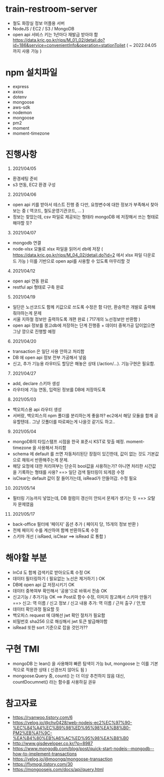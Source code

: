 # train-restroom-server
- 철도 화장실 정보 어플용 서버
- NodeJS / EC2 / S3 / MongoDB
- open api 서비스 키는 1년마다 재발급 받아야 함 
  https://data.kric.go.kr/rips/M_01_02/detail.do?id=186&service=convenientInfo&operation=stationToilet
  ( ~ 2022.04.05 까지 사용 가능 )

# npm 설치파일
- express
- axios
- dotenv
- mongoose
- aws-sdk
- nodemon
- mongoose
- pm2
- moment
- moment-timezone

# 진행사항
1. 2021/04/05
  - 환경세팅 준비
  - s3 연동, EC2 환경 구성
2. 2021/04/06
  - open api 키를 받아서 테스트 진행 중
    다만, 요청변수에 대한 정보가 부족해서 찾아보는 중 
    ( 역코드, 철도운영기관코드, ... )
  - 정보는 찾았는데, csv 파일로 제공되는 형태라 mongoDB 에 저장해서 쓰는 형태로 해야할 듯?
3. 2021/04/07
  - mongodb 연결
  - node-xlsx 모듈로 xlsx 파일을 읽어서 db에 저장
    ( https://data.kric.go.kr/rips/M_04_02/detail.do?id=2 에서 xlsx 파일 다운로드 가능 )
    이를 기반으로 open api를 사용할 수 있도록 마무리할 것
4. 2021/04/12
  - open api 연동 완료
  - restful api 형태로 구축 완료
5. 2021/04/19
  - 일단은 노선코드도 함께 키값으로 쓰도록 수정은 함
    다만, 환승역은 개발로 출력해줘야하는게 문제
  - 서울 지하철 정보만 출력하도록 개편 완료 ( 717개의 노선정보만 반환함 )
  - open api 정보를 몽고db에 저장하는 단계 진행중 + 데이터 중복가공
    답이없으면 그냥 깡으로 진행할 예정
6. 2021/04/20
  - transaction 은 일단 사용 안하고 처리함
  - DB 에 open api 정보 전부 가공해서 넣음
  - 신고, 추가 기능용 라우터도 할당은 해놓은 상태 (/action/...).
    기능구현은 필요함.
7. 2021/04/27
  - add, declare 스키마 생성
  - 라우터에 기능 연동, 입력된 정보를 DB에 저장하도록
8. 2021/05/03
  - 백오피스용 api 라우터 생성
  - 서버랑, 백오피스의 npm 폴더를 분리하는게 좋을까?
    ec2에서 해당 모듈을 함께 공유할텐데.. 그냥 깃폴더를 따로짜는게 나을것 같기도 하고..
9. 2021/05/04
  - mongoDB의 타임스탬프 시점을 한국 표준시 KST로 맞출 예정.
    moment-timezone 을 사용해서 처리함
  - schema 에 default 를 쓰면 자동처리된단 장점이 있긴한데,
    값이 없는 것도 기본값으로 채워서 반환해주는게 문제.
  - 해당 요청에 대한 처리여부는 단순히 bool값을 사용하는가?
    아니면 처리한 시간값을 기록하는 형태를 사용?
    ==> 일단 검색 필터링이 되게끔 수정
  - isClear는 default 값이 잘 들어가는데, isRead가 안들어감. 수정 필요
10. 2021/05/14
  - 필터링 기능까지 넣었는데, DB 컬럼이 갱신이 안되서 문제가 생기는 듯
    ==> 오탈자 문제였음
11. 2021/05/17
  - back-office 필터에 '페이지' 옵션 추가 ( 페이지 당, 15개의 정보 반환 )
  - 전체 페이지 수를 계산하여 함꼐 반환하도록 수정
  - 스키마 개선 ( isRaed, isClear ==> isRead 로 통합 )

# 해야할 부분
- lnCd 도 함께 검색키로 받아오도록 수정 OK
- 데이터 필터링하기 ( 필요없는 노선은 제거하기 ) OK
- DB에 open api 값 저장시키기 OK
- 데이터 중복여부 확인해서 '공용'으로 바꿔서 전송 OK
- 신고기능 / 추가기능 OK
  ==> Post로 함수 수정, 이미지 참고해서 스키마 만들기
  ==> 신고: 역 이름 / 신고 정보 / 신고 내용
      추가: 역 이름 / 근처 출구 / 안,밖
- 데이터 확인과정 필요할 듯
- 백오피스 request 에 대해선 jwt 확인 절차가 필요함
- 비밀번호 sha256 으로 해싱해서 jwt 토큰 발급해야함
- isRead 또한 sort 기준으로 잡을 것인가??

# 구현 TMI
- mongoDB 는 lean() 을 사용해야 빠른 탐색이 가능
  but, mongoose 는 이를 기본적으로 적용한 상태 ( 신경쓰지 않아도 됨 )
- mongoose.Query 중, count() 는 더 이상 추천하지 않음
  대신, countDocumnet() 라는 함수를 사용하길 권유

# 참고자료
- https://ryanwoo.tistory.com/6
- https://velog.io/@chy0428/web-nodejs-ec2%EC%97%90-%EC%84%A4%EC%B9%98%ED%95%98%EA%B8%B0-PM2%EB%A1%9C-%EA%B4%80%EB%A6%AC%ED%95%98%EA%B8%B0
- http://www.gisdeveloper.co.kr/?p=8987
- https://www.mongodb.com/blog/post/quick-start-nodejs--mongodb--how-to-implement-transactions
- https://velog.io/@moongq/mongoose-transaction
- https://flymogi.tistory.com/30
- https://mongoosejs.com/docs/api/query.html